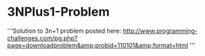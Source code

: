 3NPlus1-Problem
===============

'''Solution to 3n+1 problem posted here: http://www.programming-challenges.com/pg.php?page=downloadproblem&amp;probid=110101&amp;format=html '''
